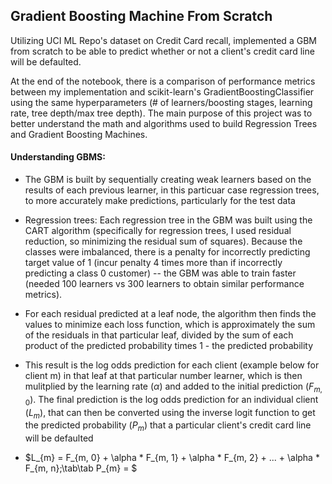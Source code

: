 ## Gradient Boosting Machine From Scratch

Utilizing UCI ML Repo's dataset on Credit Card recall, implemented a GBM from scratch to be able to predict whether or not a client's credit card line will be defaulted. 

At the end of the notebook, there is a comparison of performance metrics between my implementation and scikit-learn's GradientBoostingClassifier using the same hyperparameters (# of learners/boosting stages, learning rate, tree depth/max tree depth). The main purpose of this project was to better understand the math and algorithms used to build Regression Trees and Gradient Boosting Machines.

#### Understanding GBMS:

- The GBM is built by sequentially creating weak learners based on the results of each previous learner, in this particuar case regression trees, to more accurately make predictions, particularly for the test data

- Regression trees: Each regression tree in the GBM was built using the CART algorithm (specifically for regression trees, I used residual reduction, so minimizing the residual sum of squares). Because the classes were imbalanced, there is a penalty for incorrectly predicting target value of 1 (incur penalty 4 times more than if incorrectly predicting a class 0 customer) -- the GBM was able to train faster (needed 100 learners vs 300 learners to obtain similar performance metrics).

- For each residual predicted at a leaf node, the algorithm then finds the values to minimize each loss function, which is approximately the sum of the residuals in that particular leaf, divided by the sum of each product of the predicted probability times 1 - the predicted probability

- This result is the log odds prediction for each client (example below for client m) in that leaf at that particular number learner, which is then mulitplied by the learning rate ($\alpha$) and added to the initial prediction ($F_{m, 0}$). The final prediction is the log odds prediction for an individual client ($L_{m}$), that can then be converted using the inverse logit function to get the predicted probability ($P_{m}$) that a particular client's credit card line will be defaulted

- $L_{m} = F_{m, 0} + \alpha * F_{m, 1} + \alpha * F_{m, 2} + ... + \alpha * F_{m, n};\tab\tab P_{m} = $


